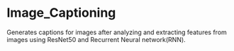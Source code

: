 # Image_Captioning
Generates captions for images after analyzing and extracting features from images using ResNet50 and Recurrent Neural network(RNN).
